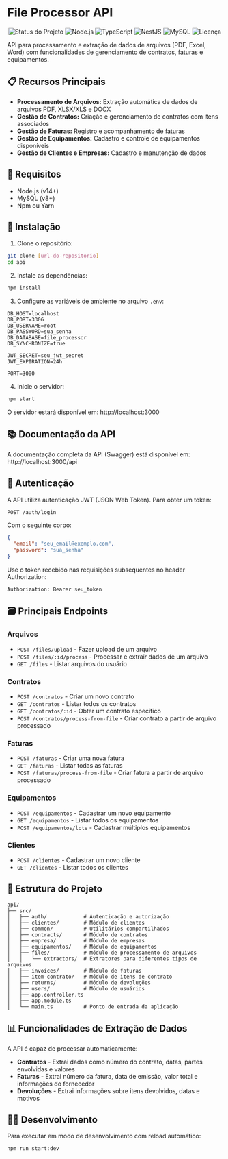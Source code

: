 # File Processor API

<div align="center">
  
![Status do Projeto](https://img.shields.io/badge/status-em%20progresso-orange)
![Node.js](https://img.shields.io/badge/Node.js-14%2B-339933?logo=node.js)
![TypeScript](https://img.shields.io/badge/TypeScript-4.x-3178C6?logo=typescript)
![NestJS](https://img.shields.io/badge/NestJS-8.x-E0234E?logo=nestjs)
![MySQL](https://img.shields.io/badge/MySQL-8.0-4479A1?logo=mysql)
![Licença](https://img.shields.io/badge/licença-MIT-green)

</div>

API para processamento e extração de dados de arquivos (PDF, Excel, Word) com funcionalidades de gerenciamento de contratos, faturas e equipamentos.

## 📋 Recursos Principais

- **Processamento de Arquivos:** Extração automática de dados de arquivos PDF, XLSX/XLS e DOCX
- **Gestão de Contratos:** Criação e gerenciamento de contratos com itens associados
- **Gestão de Faturas:** Registro e acompanhamento de faturas
- **Gestão de Equipamentos:** Cadastro e controle de equipamentos disponíveis
- **Gestão de Clientes e Empresas:** Cadastro e manutenção de dados

## 🔧 Requisitos

- Node.js (v14+)
- MySQL (v8+)
- Npm ou Yarn

## 🚀 Instalação

1. Clone o repositório:
```bash
git clone [url-do-repositorio]
cd api
```

2. Instale as dependências:
```bash
npm install
```

3. Configure as variáveis de ambiente no arquivo `.env`:
```
DB_HOST=localhost
DB_PORT=3306
DB_USERNAME=root
DB_PASSWORD=sua_senha
DB_DATABASE=file_processor
DB_SYNCHRONIZE=true

JWT_SECRET=seu_jwt_secret
JWT_EXPIRATION=24h

PORT=3000
```

4. Inicie o servidor:
```bash
npm start
```

O servidor estará disponível em: http://localhost:3000

## 📚 Documentação da API

A documentação completa da API (Swagger) está disponível em:
http://localhost:3000/api

## 🔐 Autenticação

A API utiliza autenticação JWT (JSON Web Token). Para obter um token:

```
POST /auth/login
```

Com o seguinte corpo:
```json
{
  "email": "seu_email@exemplo.com",
  "password": "sua_senha"
}
```

Use o token recebido nas requisições subsequentes no header Authorization:
```
Authorization: Bearer seu_token
```

## 🗃️ Principais Endpoints

### Arquivos
- `POST /files/upload` - Fazer upload de um arquivo
- `POST /files/:id/process` - Processar e extrair dados de um arquivo
- `GET /files` - Listar arquivos do usuário

### Contratos
- `POST /contratos` - Criar um novo contrato
- `GET /contratos` - Listar todos os contratos
- `GET /contratos/:id` - Obter um contrato específico
- `POST /contratos/process-from-file` - Criar contrato a partir de arquivo processado

### Faturas
- `POST /faturas` - Criar uma nova fatura
- `GET /faturas` - Listar todas as faturas
- `POST /faturas/process-from-file` - Criar fatura a partir de arquivo processado

### Equipamentos
- `POST /equipamentos` - Cadastrar um novo equipamento
- `GET /equipamentos` - Listar todos os equipamentos
- `POST /equipamentos/lote` - Cadastrar múltiplos equipamentos

### Clientes
- `POST /clientes` - Cadastrar um novo cliente
- `GET /clientes` - Listar todos os clientes

## 📁 Estrutura do Projeto

```
api/
├── src/
│   ├── auth/            # Autenticação e autorização 
│   ├── clientes/        # Módulo de clientes
│   ├── common/          # Utilitários compartilhados
│   ├── contracts/       # Módulo de contratos
│   ├── empresa/         # Módulo de empresas
│   ├── equipamentos/    # Módulo de equipamentos
│   ├── files/           # Módulo de processamento de arquivos
│   │   └── extractors/  # Extratores para diferentes tipos de arquivos
│   ├── invoices/        # Módulo de faturas
│   ├── item-contrato/   # Módulo de itens de contrato
│   ├── returns/         # Módulo de devoluções
│   ├── users/           # Módulo de usuários
│   ├── app.controller.ts
│   ├── app.module.ts
│   └── main.ts          # Ponto de entrada da aplicação
```

## 📊 Funcionalidades de Extração de Dados

A API é capaz de processar automaticamente:

- **Contratos** - Extrai dados como número do contrato, datas, partes envolvidas e valores
- **Faturas** - Extrai número da fatura, data de emissão, valor total e informações do fornecedor
- **Devoluções** - Extrai informações sobre itens devolvidos, datas e motivos

## 👩‍💻 Desenvolvimento

Para executar em modo de desenvolvimento com reload automático:

```bash
npm run start:dev
```
